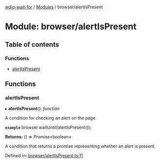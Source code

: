 [wdio-wait-for](../README.md) / [Modules](../modules.md) / browser/alertIsPresent

# Module: browser/alertIsPresent

## Table of contents

### Functions

- [alertIsPresent](browser_alertispresent.md#alertispresent)

## Functions

### alertIsPresent

▸ **alertIsPresent**(): *function*

A condition for checking an alert on the page

**`example`** 
browser.waitUntil(alertIsPresent());

**Returns:** () => *Promise*<boolean\>

A condition that returns a promise
    representing whether an alert is present.

Defined in: [browser/alertIsPresent.ts:11](https://github.com/elaichenkov/wdio-wait-for/blob/074de0f/src/browser/alertIsPresent.ts#L11)
